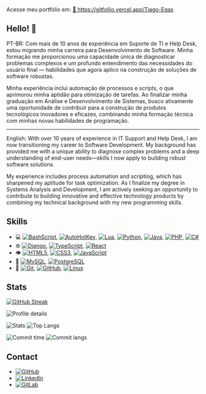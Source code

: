 
Acesse meu portfólio em: 
<a href="https://gitfollio.vercel.app/Tiago-Egas"> 🔗
  https://gitfollio.vercel.app/Tiago-Egas
</a>

<!-- GitFolio:start
{
  "gitfolio": "on",
  "name": "Tiago Egas",
  "email": "tiagoegas@outlook.com",
  "tagline": "Dev Jr.",
  "avatar_url": "https://avatars.githubusercontent.com/u/25328280?v=4",
  "website": "tiago-egas.ddns.net",
  "githubUser": "Tiago-Egas",
  "linkedinUser": "https://www.linkedin/in/tiagoegas",
  "about": "Com mais de 10 anos em Suporte de TI, estou em transição para a carreira de Desenvolvedor de Software. Minha experiência em diagnosticar problemas complexos e entender o usuário final é um diferencial que hoje aplico na criação de código. Com vivência em automação e scripting, estou finalizando a graduação em Análise e Desenvolvimento de Sistemas e busco uma oportunidade para construir produtos tecnológicos inovadores, unindo meu background à programação.",
  "showStars": false,
  "showFollowers": false,
  "followers": 25,
  "following": 44,
  "themeId": "professional",
  "tech": [
  "Javascript",
  "Node.js",
  "Python",
  "PHP",
  "Linux"
],
  "projects": [
  {
    "id": 1061961008,
    "repoName": "FinAPI-Ignite-Rocketseat",
    "url": "https://github.com/Tiago-Egas/FinAPI-Ignite-Rocketseat",
    "stars": 0,
    "description": "FinAPI from Ignite course on Rocketseat",
    "image": "",
    "techs": [
      "Node.js",
      "TypeScript",
      "API REST"
    ],
    "deploy": "",
    "highlighted": false
  },
  {
    "id": 540233791,
    "repoName": "Curso-PHP-Completo---COD3R",
    "url": "https://github.com/Tiago-Egas/Curso-PHP-Completo---COD3R",
    "stars": 0,
    "description": "Curso PHP - COD3R",
    "image": "",
    "techs": [
      "PHP",
      "HTML5",
      "CSS"
    ],
    "deploy": "",
    "highlighted": false
  },
  {
    "id": 536471781,
    "repoName": "nlw-esports-explorer",
    "url": "https://github.com/Tiago-Egas/nlw-esports-explorer",
    "stars": 1,
    "description": "NLW eSports - Trilha Explorer",
    "image": "",
    "techs": [
      "HTML5",
      "CSS",
      "Javascript",
      "Docker"
    ],
    "deploy": "",
    "highlighted": false
  }
]
}
GitFolio:end -->
  
## Hello! 👋

PT-BR: Com mais de 10 anos de experiência em Suporte de TI e Help Desk, estou migrando minha carreira para Desenvolvimento de Software. Minha formação me proporcionou uma capacidade única de diagnosticar problemas complexos e um profundo entendimento das necessidades do usuário final — habilidades que agora aplico na construção de soluções de software robustas.

Minha experiência inclui automação de processos e scripts, o que aprimorou minha aptidão para otimização de tarefas. Ao finalizar minha graduação em Análise e Desenvolvimento de Sistemas, busco ativamente uma oportunidade de contribuir para a construção de produtos tecnológicos inovadores e eficazes, combinando minha formação técnica com minhas novas habilidades de programação.

---
English: With over 10 years of experience in IT Support and Help Desk, I am now transitioning my career to Software Development. My background has provided me with a unique ability to diagnose complex problems and a deep understanding of end-user needs—skills I now apply to building robust software solutions.

My experience includes process automation and scripting, which has sharpened my aptitude for task optimization. As I finalize my degree in Systems Analysis and Development, I am actively seeking an opportunity to contribute to building innovative and effective technology products by combining my technical background with my new programming skills.

## Skills

- 💻 [![BashScript](https://img.shields.io/badge/bash%20script-0101?style=flat&logo=gnubash&logoColor=%23FFFFFF&labelColor=%23000000)](https://www.gnu.org/software/bash/), [![AutoHotKey](https://img.shields.io/badge/AutoHotkey-334455?style=for-the-badge&logo=autohotkey&logoColor=white)](https://www.autohotkey.com/docs/v2/), [![Lua](https://img.shields.io/badge/Lua-2C2D72?style=for-the-badge&logo=lua&logoColor=white)](https://www.lua.org/docs.html), [![Python](https://img.shields.io/badge/python-3670A0?style=for-the-badge&logo=python&logoColor=ffdd54)](https://docs.python.org/3/), [![Java](https://img.shields.io/badge/java-%23ED8B00.svg?style=for-the-badge&logo=openjdk&logoColor=white)](https://docs.oracle.com/en/java/), [![PHP](https://img.shields.io/badge/PHP-777BB4?style=for-the-badge&logo=php&logoColor=white)](https://www.php.net/docs.php), [![C#](https://img.shields.io/badge/C%23-239120?style=for-the-badge&logo=c-sharp&logoColor=white)](https://dotnet.microsoft.com/pt-br/languages/csharp)
- ⚙️ [![Django](https://img.shields.io/badge/django-%23092E20.svg?style=for-the-badge&logo=django&logoColor=white)](https://docs.djangoproject.com/en/5.1/), [![TypeScript](https://img.shields.io/badge/TypeScript-007ACC?style=for-the-badge&logo=typescript&logoColor=white)](https://www.typescriptlang.org/docs/), [![React](https://img.shields.io/badge/React-20232A?style=for-the-badge&logo=react&logoColor=61DAFB)](https://react.dev/learn)
- 👁️ [![HTML5](https://img.shields.io/badge/HTML5-E34F26?style=for-the-badge&logo=html5&logoColor=white)](https://developer.mozilla.org/en-US/docs/Web/HTML), [![CSS3](https://img.shields.io/badge/CSS3-1572B6?style=for-the-badge&logo=css3&logoColor=white)](https://developer.mozilla.org/en-US/docs/Web/CSS), [![JavaScript](https://img.shields.io/badge/JavaScript-F7DF1E?style=for-the-badge&logo=javascript&logoColor=black)](https://developer.mozilla.org/en-US/docs/Web/JavaScript)
- 💽 [![MySQL](https://img.shields.io/badge/MySQL-00000F?style=for-the-badge&logo=mysql&logoColor=white)](https://dev.mysql.com/doc/), [![PostgreSQL](https://img.shields.io/badge/PostgreSQL-000?style=for-the-badge&logo=postgresql)](https://www.postgresql.org/docs/)
- 🧰 [![Git](https://img.shields.io/badge/Git-000?style=for-the-badge&logo=git&logoColor=E94D5F)](https://git-scm.com/doc), [![GitHub](https://img.shields.io/badge/GitHub-000?style=for-the-badge&logo=github&logoColor=30A3DC)](https://docs.github.com/), [![Linux](https://img.shields.io/badge/Linux-000?style=for-the-badge&logo=linux&logoColor=FCC624)](https://distrowatch.com/)

## Stats

[![GitHub Streak](https://git-hub-streak-stats.vercel.app?user=tiago-egas&theme=tokyonight&date_format=j%20M%5B%20Y%5D&card_width=720)](https://git.io/streak-stats)

![Profile details](http://github-profile-summary-cards.vercel.app/api/cards/profile-details?username=tiago-egas&theme=tokyonight)

![Stats](http://github-profile-summary-cards.vercel.app/api/cards/stats?username=tiago-egas&theme=tokyonight) ![Top Langs](http://github-profile-summary-cards.vercel.app/api/cards/repos-per-language?username=tiago-egas&theme=tokyonight)

![Commit time](http://github-profile-summary-cards.vercel.app/api/cards/productive-time?username=tiago-egas&theme=tokyonight&utcOffset=8) ![Commit langs](http://github-profile-summary-cards.vercel.app/api/cards/most-commit-language?username=tiago-egas&theme=tokyonight)

## Contact

- [![GitHub](https://img.shields.io/badge/GitHub-100000?style=for-the-badge&logo=github&logoColor=white)](https://github.com/Tiago-Egas)
- [![LinkedIn](https://img.shields.io/badge/LinkedIn-0077B5?style=for-the-badge&logo=linkedin&logoColor=white)](https://www.linkedin.com/in/tiagoegas/)
- [![GitLab](https://img.shields.io/badge/GitLab-330F63?style=for-the-badge&logo=gitlab&logoColor=white)](https://gitlab.com/Tiago-Egas)
